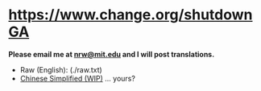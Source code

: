 # https://www.change.org/shutdownGA

**Please email me at nrw@mit.edu and I will post translations.**

* Raw (English): (./raw.txt)
* [Chinese Simplified (WIP)](./zh.md)
... yours?

